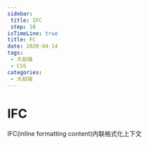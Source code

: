 ```yaml
---
sidebar:
 title: IFC
 step: 10
isTimeLine: true
title: FC
date: 2020-04-14
tags:
 - 大前端
 - CSS
categories:
 - 大前端
---
```

# IFC

IFC(inline formatting content)内联格式化上下文
